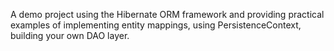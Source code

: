 A demo project using the Hibernate ORM framework and providing practical examples of implementing entity mappings, using PersistenceContext, building your own DAO layer.